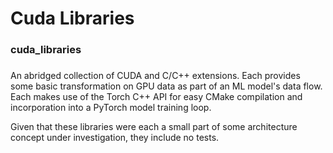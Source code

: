 # Cuda Libraries
### cuda_libraries
###

An abridged collection of CUDA and C/C++ extensions. Each provides some basic transformation on GPU data as part of an ML model's data flow. Each makes use of the Torch C++ API for easy CMake compilation and incorporation into a PyTorch model training loop.

Given that these libraries were each a small part of some architecture concept under investigation, they include no tests. 